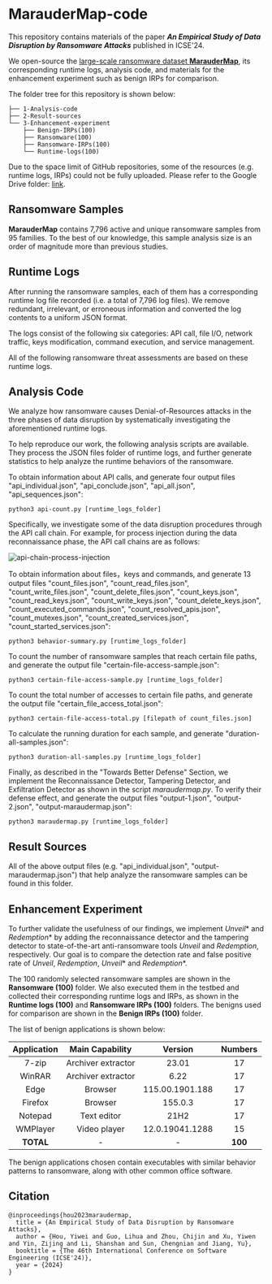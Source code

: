 # MarauderMap-code

This repository contains materials of the paper ***An Empirical Study of Data Disruption by Ransomware Attacks*** published in ICSE'24.

We open-source the [large-scale ransomware dataset **MarauderMap**](https://github.com/m1-llie/MarauderMap), its corresponding runtime logs, analysis code, and materials for the enhancement experiment such as benign IRPs for comparison.

The folder tree for this repository is shown below:
```
├── 1-Analysis-code
├── 2-Result-sources
└── 3-Enhancement-experiment
    ├── Benign-IRPs(100)
    ├── Ransomware(100)
    ├── Ransomware-IRPs(100)
    └── Runtime-logs(100)
```

Due to the space limit of GitHub repositories, some of the resources (e.g. runtime logs, IRPs) could not be fully uploaded.
Please refer to the Google Drive folder: [link](https://drive.google.com/drive/folders/19Vu7C3P8orAHzeR4KEHyivnvlWCHQuBp?usp=sharing).


## Ransomware Samples
**MarauderMap** contains 7,796 active and unique ransomware samples from 95 families.
To the best of our knowledge, this sample analysis size is an order of magnitude more than previous studies.


## Runtime Logs
After running the ransomware samples, each of them has a corresponding runtime log file recorded (i.e. a total of 7,796 log files).
We remove redundant, irrelevant, or erroneous information and converted the log contents to a uniform JSON format.

The logs consist of the following six categories:
API call, file I/O, network traffic, keys modification, command execution, and service management.

All of the following ransomware threat assessments are based on these runtime logs.


## Analysis Code
We analyze how ransomware causes Denial-of-Resources attacks in the three phases of data disruption by systematically investigating the aforementioned runtime logs.

To help reproduce our work, the following analysis scripts are available.
They process the JSON files folder of runtime logs, and further generate statistics to help analyze the runtime behaviors of the ransomware.

To obtain information about API calls, and generate four output files "api_individual.json", "api_conclude.json", "api_all.json", "api_sequences.json":
```
python3 api-count.py [runtime_logs_folder]
```

Specifically, we investigate some of the data disruption procedures through the API call chain.
For example, for process injection during the data reconnaissance phase, the API call chains are as follows:

![api-chain-process-injection](./api-chain-process-injection.png)

To obtain information about files，keys and commands, and generate 13 output files "count_files.json", "count_read_files.json", "count_write_files.json", "count_delete_files.json", "count_keys.json", "count_read_keys.json", "count_write_keys.json", "count_delete_keys.json", "count_executed_commands.json", "count_resolved_apis.json", "count_mutexes.json", "count_created_services.json", "count_started_services.json":
```
python3 behavior-summary.py [runtime_logs_folder]
```

To count the number of ransomware samples that reach certain file paths, and generate the output file "certain-file-access-sample.json":
```
python3 certain-file-access-sample.py [runtime_logs_folder]
```

To count the total number of accesses to certain file paths, and generate the output file "certain_file_access_total.json":
```
python3 certain-file-access-total.py [filepath of count_files.json]
```

To calculate the running duration for each sample, and generate "duration-all-samples.json":
```
python3 duration-all-samples.py [runtime_logs_folder]
```

Finally, as described in the "Towards Better Defense" Section, we implement the Reconnaissance Detector, Tampering Detector, and Exfiltration Detector as shown in the script *maraudermap.py*.
To verify their defense effect, and generate the output files "output-1.json", "output-2.json", "output-maraudermap.json":
```
python3 maraudermap.py [runtime_logs_folder]
```


## Result Sources
All of the above output files (e.g. "api_individual.json", "output-maraudermap.json") that help analyze the ransomware samples can be found in this folder.   


## Enhancement Experiment
To further validate the usefulness of our findings,
we implement *Unveil** and *Redemption** by adding the reconnaissance detector and the tampering detector to state-of-the-art anti-ransomware tools *Unveil* and *Redemption*, respectively.
Our goal is to compare the detection rate and false positive rate of *Unveil*, *Redemption*, *Unveil** and *Redemption**.

The 100 randomly selected ransomware samples are shown in the **Ransomware (100)** folder.
We also executed them in the testbed and collected their corresponding runtime logs and IRPs, as shown in the **Runtime logs (100)** and **Ransomware IRPs (100)** folders.
The benigns used for comparison are shown in the **Benign IRPs (100)** folder.

The list of benign applications is shown below:

| **Application** | **Main Capability** | **Version** | **Numbers** |
|:---------------:|:-------------------:|:-----------:|:-----------:|
|      7-zip      |  Archiver extractor |    23.01    |      17     |
|      WinRAR     |  Archiver extractor |     6.22    |      17     |
|       Edge      |       Browser       | 115.00.1901.188 |      17     |
|     Firefox     |       Browser       |   155.0.3   |      17     |
|     Notepad     |     Text editor     |    21H2     |      17     |
|     WMPlayer    |     Video player    | 12.0.19041.1288 |      15     |
|   **TOTAL**     |          -          |      -      |   **100**   |

The benign applications chosen contain executables with similar behavior patterns to ransomware, along with other common office software.


## Citation
```
@inproceedings{hou2023maraudermap,
  title = {An Empirical Study of Data Disruption by Ransomware Attacks},
  author = {Hou, Yiwei and Guo, Lihua and Zhou, Chijin and Xu, Yiwen and Yin, Zijing and Li, Shanshan and Sun, Chengnian and Jiang, Yu},
  booktitle = {The 46th International Conference on Software Engineering (ICSE'24)},
  year = {2024}
}
```
